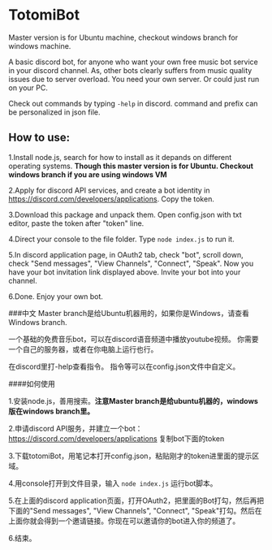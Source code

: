# TotomiBot
Master version is for Ubuntu machine, checkout windows branch for windows machine.


A basic discord bot, for anyone who want your own free music bot service in your discord channel. As, other bots clearly suffers from music quality issues due to server overload.
You need your own server. Or could just run on your PC.



Check out commands by typing `-help` in discord.
command and prefix can be personalized in json file.



## **How to use:**

1.Install node.js, search for how to install as it depands on different operating systems. **Though this master version is for Ubuntu. Checkout windows branch if you are using windows VM**

2.Apply for discord API services, and create a bot identity in https://discord.com/developers/applications. Copy the token.

3.Download this package and unpack them. Open config.json with txt editor, paste the token after "token" line.

4.Direct your console to the file folder. Type `node index.js` to run it.

5.In discord application page, in OAuth2 tab, check "bot", scroll down, check "Send messages", "View Channels", "Connect", "Speak". Now you have your bot invitation link displayed above. Invite your bot into your channel.

6.Done. Enjoy your own bot.


###中文
Master branch是给Ubuntu机器用的，如果你是Windows，请查看Windows branch.

一个基础的免费音乐bot，可以在discord语音频道中播放youtube视频。
你需要一个自己的服务器，或者在你电脑上运行也行。

在discord里打-help查看指令。
指令等可以在config.json文件中自定义。

####如何使用

1.安装node.js，善用搜索。**注意Master branch是给ubuntu机器的，windows版在windows branch里。**

2.申请discord API服务，并建立一个bot：https://discord.com/developers/applications 复制bot下面的token

3.下载totomiBot，用笔记本打开config.json，粘贴刚才的token进里面的提示区域。

4.用console打开到文件目录，输入 `node index.js` 运行bot脚本。

5.在上面的discord application页面，打开OAuth2，把里面的Bot打勾，然后再把下面的"Send messages", "View Channels", "Connect", "Speak"打勾。然后在上面你就会得到一个邀请链接。你现在可以邀请你的bot进入你的频道了。

6.结束。

